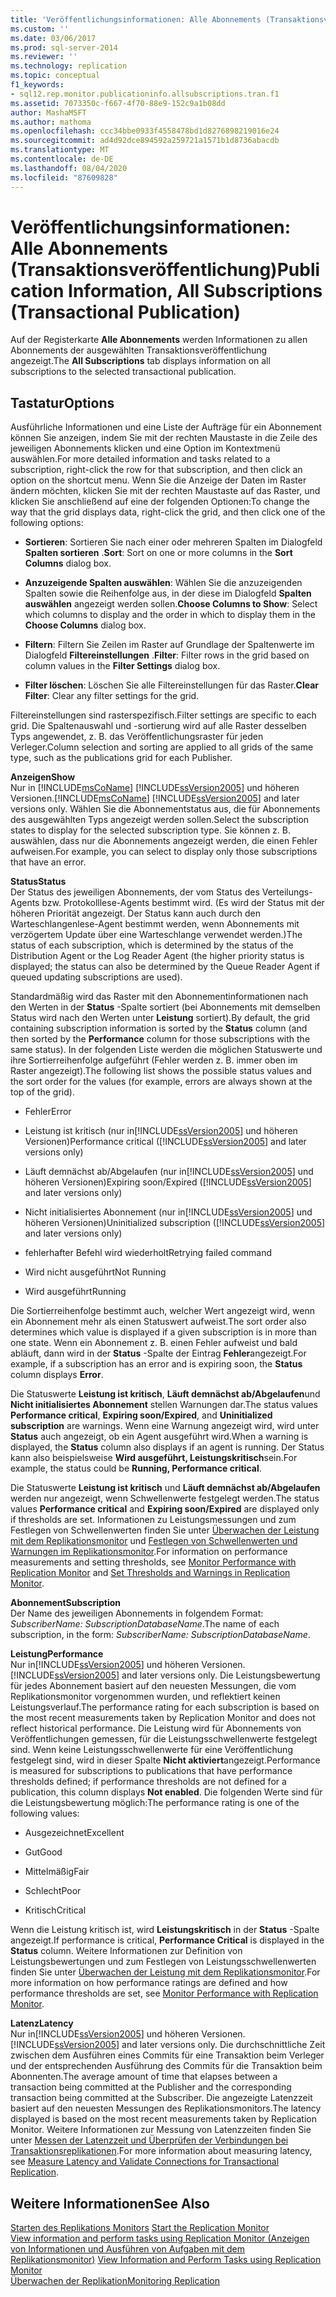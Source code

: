 ```yaml
---
title: 'Veröffentlichungsinformationen: Alle Abonnements (Transaktionsveröffentlichung) | Microsoft-Dokumentation'
ms.custom: ''
ms.date: 03/06/2017
ms.prod: sql-server-2014
ms.reviewer: ''
ms.technology: replication
ms.topic: conceptual
f1_keywords:
- sql12.rep.monitor.publicationinfo.allsubscriptions.tran.f1
ms.assetid: 7073350c-f667-4f70-88e9-152c9a1b08dd
author: MashaMSFT
ms.author: mathoma
ms.openlocfilehash: ccc34bbe0933f4558478bd1d8276898219016e24
ms.sourcegitcommit: ad4d92dce894592a259721a1571b1d8736abacdb
ms.translationtype: MT
ms.contentlocale: de-DE
ms.lasthandoff: 08/04/2020
ms.locfileid: "87609828"
---
```

# <a name="publication-information-all-subscriptions-transactional-publication"></a><span data-ttu-id="e73c4-102">Veröffentlichungsinformationen: Alle Abonnements (Transaktionsveröffentlichung)</span><span class="sxs-lookup"><span data-stu-id="e73c4-102">Publication Information, All Subscriptions (Transactional Publication)</span></span>
  <span data-ttu-id="e73c4-103">Auf der Registerkarte **Alle Abonnements** werden Informationen zu allen Abonnements der ausgewählten Transaktionsveröffentlichung angezeigt.</span><span class="sxs-lookup"><span data-stu-id="e73c4-103">The **All Subscriptions** tab displays information on all subscriptions to the selected transactional publication.</span></span>  
  
## <a name="options"></a><span data-ttu-id="e73c4-104">Tastatur</span><span class="sxs-lookup"><span data-stu-id="e73c4-104">Options</span></span>  
 <span data-ttu-id="e73c4-105">Ausführliche Informationen und eine Liste der Aufträge für ein Abonnement können Sie anzeigen, indem Sie mit der rechten Maustaste in die Zeile des jeweiligen Abonnements klicken und eine Option im Kontextmenü auswählen.</span><span class="sxs-lookup"><span data-stu-id="e73c4-105">For more detailed information and tasks related to a subscription, right-click the row for that subscription, and then click an option on the shortcut menu.</span></span> <span data-ttu-id="e73c4-106">Wenn Sie die Anzeige der Daten im Raster ändern möchten, klicken Sie mit der rechten Maustaste auf das Raster, und klicken Sie anschließend auf eine der folgenden Optionen:</span><span class="sxs-lookup"><span data-stu-id="e73c4-106">To change the way that the grid displays data, right-click the grid, and then click one of the following options:</span></span>  
  
-   <span data-ttu-id="e73c4-107">**Sortieren**: Sortieren Sie nach einer oder mehreren Spalten im Dialogfeld **Spalten sortieren** .</span><span class="sxs-lookup"><span data-stu-id="e73c4-107">**Sort**: Sort on one or more columns in the **Sort Columns** dialog box.</span></span>  
  
-   <span data-ttu-id="e73c4-108">**Anzuzeigende Spalten auswählen**: Wählen Sie die anzuzeigenden Spalten sowie die Reihenfolge aus, in der diese im Dialogfeld **Spalten auswählen** angezeigt werden sollen.</span><span class="sxs-lookup"><span data-stu-id="e73c4-108">**Choose Columns to Show**: Select which columns to display and the order in which to display them in the **Choose Columns** dialog box.</span></span>  
  
-   <span data-ttu-id="e73c4-109">**Filtern**: Filtern Sie Zeilen im Raster auf Grundlage der Spaltenwerte im Dialogfeld **Filtereinstellungen** .</span><span class="sxs-lookup"><span data-stu-id="e73c4-109">**Filter**: Filter rows in the grid based on column values in the **Filter Settings** dialog box.</span></span>  
  
-   <span data-ttu-id="e73c4-110">**Filter löschen**: Löschen Sie alle Filtereinstellungen für das Raster.</span><span class="sxs-lookup"><span data-stu-id="e73c4-110">**Clear Filter**: Clear any filter settings for the grid.</span></span>  
  
 <span data-ttu-id="e73c4-111">Filtereinstellungen sind rasterspezifisch.</span><span class="sxs-lookup"><span data-stu-id="e73c4-111">Filter settings are specific to each grid.</span></span> <span data-ttu-id="e73c4-112">Die Spaltenauswahl und -sortierung wird auf alle Raster desselben Typs angewendet, z. B. das Veröffentlichungsraster für jeden Verleger.</span><span class="sxs-lookup"><span data-stu-id="e73c4-112">Column selection and sorting are applied to all grids of the same type, such as the publications grid for each Publisher.</span></span>  
  
 <span data-ttu-id="e73c4-113">**Anzeigen**</span><span class="sxs-lookup"><span data-stu-id="e73c4-113">**Show**</span></span>  
 <span data-ttu-id="e73c4-114">Nur in [!INCLUDE[msCoName](../../includes/msconame-md.md)] [!INCLUDE[ssVersion2005](../../includes/ssversion2005-md.md)] und höheren Versionen.</span><span class="sxs-lookup"><span data-stu-id="e73c4-114">[!INCLUDE[msCoName](../../includes/msconame-md.md)] [!INCLUDE[ssVersion2005](../../includes/ssversion2005-md.md)] and later versions only.</span></span> <span data-ttu-id="e73c4-115">Wählen Sie die Abonnementstatus aus, die für Abonnements des ausgewählten Typs angezeigt werden sollen.</span><span class="sxs-lookup"><span data-stu-id="e73c4-115">Select the subscription states to display for the selected subscription type.</span></span> <span data-ttu-id="e73c4-116">Sie können z. B. auswählen, dass nur die Abonnements angezeigt werden, die einen Fehler aufweisen.</span><span class="sxs-lookup"><span data-stu-id="e73c4-116">For example, you can select to display only those subscriptions that have an error.</span></span>  
  
 <span data-ttu-id="e73c4-117">**Status**</span><span class="sxs-lookup"><span data-stu-id="e73c4-117">**Status**</span></span>  
 <span data-ttu-id="e73c4-118">Der Status des jeweiligen Abonnements, der vom Status des Verteilungs-Agents bzw. Protokolllese-Agents bestimmt wird. (Es wird der Status mit der höheren Priorität angezeigt. Der Status kann auch durch den Warteschlangenlese-Agent bestimmt werden, wenn Abonnements mit verzögertem Update über eine Warteschlange verwendet werden.)</span><span class="sxs-lookup"><span data-stu-id="e73c4-118">The status of each subscription, which is determined by the status of the Distribution Agent or the Log Reader Agent (the higher priority status is displayed; the status can also be determined by the Queue Reader Agent if queued updating subscriptions are used).</span></span>  
  
 <span data-ttu-id="e73c4-119">Standardmäßig wird das Raster mit den Abonnementinformationen nach den Werten in der **Status** -Spalte sortiert (bei Abonnements mit demselben Status wird nach den Werten unter **Leistung** sortiert).</span><span class="sxs-lookup"><span data-stu-id="e73c4-119">By default, the grid containing subscription information is sorted by the **Status** column (and then sorted by the **Performance** column for those subscriptions with the same status).</span></span> <span data-ttu-id="e73c4-120">In der folgenden Liste werden die möglichen Statuswerte und ihre Sortierreihenfolge aufgeführt (Fehler werden z. B. immer oben im Raster angezeigt).</span><span class="sxs-lookup"><span data-stu-id="e73c4-120">The following list shows the possible status values and the sort order for the values (for example, errors are always shown at the top of the grid).</span></span>  
  
-   <span data-ttu-id="e73c4-121">Fehler</span><span class="sxs-lookup"><span data-stu-id="e73c4-121">Error</span></span>  
  
-   <span data-ttu-id="e73c4-122">Leistung ist kritisch (nur in[!INCLUDE[ssVersion2005](../../includes/ssversion2005-md.md)] und höheren Versionen)</span><span class="sxs-lookup"><span data-stu-id="e73c4-122">Performance critical ([!INCLUDE[ssVersion2005](../../includes/ssversion2005-md.md)] and later versions only)</span></span>  
  
-   <span data-ttu-id="e73c4-123">Läuft demnächst ab/Abgelaufen (nur in[!INCLUDE[ssVersion2005](../../includes/ssversion2005-md.md)] und höheren Versionen)</span><span class="sxs-lookup"><span data-stu-id="e73c4-123">Expiring soon/Expired ([!INCLUDE[ssVersion2005](../../includes/ssversion2005-md.md)] and later versions only)</span></span>  
  
-   <span data-ttu-id="e73c4-124">Nicht initialisiertes Abonnement (nur in[!INCLUDE[ssVersion2005](../../includes/ssversion2005-md.md)] und höheren Versionen)</span><span class="sxs-lookup"><span data-stu-id="e73c4-124">Uninitialized subscription ([!INCLUDE[ssVersion2005](../../includes/ssversion2005-md.md)] and later versions only)</span></span>  
  
-   <span data-ttu-id="e73c4-125">fehlerhafter Befehl wird wiederholt</span><span class="sxs-lookup"><span data-stu-id="e73c4-125">Retrying failed command</span></span>  
  
-   <span data-ttu-id="e73c4-126">Wird nicht ausgeführt</span><span class="sxs-lookup"><span data-stu-id="e73c4-126">Not Running</span></span>  
  
-   <span data-ttu-id="e73c4-127">Wird ausgeführt</span><span class="sxs-lookup"><span data-stu-id="e73c4-127">Running</span></span>  
  
 <span data-ttu-id="e73c4-128">Die Sortierreihenfolge bestimmt auch, welcher Wert angezeigt wird, wenn ein Abonnement mehr als einen Statuswert aufweist.</span><span class="sxs-lookup"><span data-stu-id="e73c4-128">The sort order also determines which value is displayed if a given subscription is in more than one state.</span></span> <span data-ttu-id="e73c4-129">Wenn ein Abonnement z. B. einen Fehler aufweist und bald abläuft, dann wird in der **Status** -Spalte der Eintrag **Fehler**angezeigt.</span><span class="sxs-lookup"><span data-stu-id="e73c4-129">For example, if a subscription has an error and is expiring soon, the **Status** column displays **Error**.</span></span>  
  
 <span data-ttu-id="e73c4-130">Die Statuswerte **Leistung ist kritisch**, **Läuft demnächst ab/Abgelaufen**und **Nicht initialisiertes Abonnement** stellen Warnungen dar.</span><span class="sxs-lookup"><span data-stu-id="e73c4-130">The status values **Performance critical**, **Expiring soon/Expired**, and **Uninitialized subscription** are warnings.</span></span> <span data-ttu-id="e73c4-131">Wenn eine Warnung angezeigt wird, wird unter **Status** auch angezeigt, ob ein Agent ausgeführt wird.</span><span class="sxs-lookup"><span data-stu-id="e73c4-131">When a warning is displayed, the **Status** column also displays if an agent is running.</span></span> <span data-ttu-id="e73c4-132">Der Status kann also beispielsweise **Wird ausgeführt, Leistungskritisch**sein.</span><span class="sxs-lookup"><span data-stu-id="e73c4-132">For example, the status could be **Running, Performance critical**.</span></span>  
  
 <span data-ttu-id="e73c4-133">Die Statuswerte **Leistung ist kritisch** und **Läuft demnächst ab/Abgelaufen** werden nur angezeigt, wenn Schwellenwerte festgelegt werden.</span><span class="sxs-lookup"><span data-stu-id="e73c4-133">The status values **Performance critical** and **Expiring soon/Expired** are displayed only if thresholds are set.</span></span> <span data-ttu-id="e73c4-134">Informationen zu Leistungsmessungen und zum Festlegen von Schwellenwerten finden Sie unter [Überwachen der Leistung mit dem Replikationsmonitor](monitor/monitor-performance-with-replication-monitor.md) und [Festlegen von Schwellenwerten und Warnungen im Replikationsmonitor](monitor/set-thresholds-and-warnings-in-replication-monitor.md).</span><span class="sxs-lookup"><span data-stu-id="e73c4-134">For information on performance measurements and setting thresholds, see [Monitor Performance with Replication Monitor](monitor/monitor-performance-with-replication-monitor.md) and [Set Thresholds and Warnings in Replication Monitor](monitor/set-thresholds-and-warnings-in-replication-monitor.md).</span></span>  
  
 <span data-ttu-id="e73c4-135">**Abonnement**</span><span class="sxs-lookup"><span data-stu-id="e73c4-135">**Subscription**</span></span>  
 <span data-ttu-id="e73c4-136">Der Name des jeweiligen Abonnements in folgendem Format: *SubscriberName: SubscriptionDatabaseName*.</span><span class="sxs-lookup"><span data-stu-id="e73c4-136">The name of each subscription, in the form: *SubscriberName: SubscriptionDatabaseName*.</span></span>  
  
 <span data-ttu-id="e73c4-137">**Leistung**</span><span class="sxs-lookup"><span data-stu-id="e73c4-137">**Performance**</span></span>  
 <span data-ttu-id="e73c4-138">Nur in[!INCLUDE[ssVersion2005](../../includes/ssversion2005-md.md)] und höheren Versionen.</span><span class="sxs-lookup"><span data-stu-id="e73c4-138">[!INCLUDE[ssVersion2005](../../includes/ssversion2005-md.md)] and later versions only.</span></span> <span data-ttu-id="e73c4-139">Die Leistungsbewertung für jedes Abonnement basiert auf den neuesten Messungen, die vom Replikationsmonitor vorgenommen wurden, und reflektiert keinen Leistungsverlauf.</span><span class="sxs-lookup"><span data-stu-id="e73c4-139">The performance rating for each subscription is based on the most recent measurements taken by Replication Monitor and does not reflect historical performance.</span></span> <span data-ttu-id="e73c4-140">Die Leistung wird für Abonnements von Veröffentlichungen gemessen, für die Leistungsschwellenwerte festgelegt sind. Wenn keine Leistungsschwellenwerte für eine Veröffentlichung festgelegt sind, wird in dieser Spalte **Nicht aktiviert**angezeigt.</span><span class="sxs-lookup"><span data-stu-id="e73c4-140">Performance is measured for subscriptions to publications that have performance thresholds defined; if performance thresholds are not defined for a publication, this column displays **Not enabled**.</span></span> <span data-ttu-id="e73c4-141">Die folgenden Werte sind für die Leistungsbewertung möglich:</span><span class="sxs-lookup"><span data-stu-id="e73c4-141">The performance rating is one of the following values:</span></span>  
  
-   <span data-ttu-id="e73c4-142">Ausgezeichnet</span><span class="sxs-lookup"><span data-stu-id="e73c4-142">Excellent</span></span>  
  
-   <span data-ttu-id="e73c4-143">Gut</span><span class="sxs-lookup"><span data-stu-id="e73c4-143">Good</span></span>  
  
-   <span data-ttu-id="e73c4-144">Mittelmäßig</span><span class="sxs-lookup"><span data-stu-id="e73c4-144">Fair</span></span>  
  
-   <span data-ttu-id="e73c4-145">Schlecht</span><span class="sxs-lookup"><span data-stu-id="e73c4-145">Poor</span></span>  
  
-   <span data-ttu-id="e73c4-146">Kritisch</span><span class="sxs-lookup"><span data-stu-id="e73c4-146">Critical</span></span>  
  
 <span data-ttu-id="e73c4-147">Wenn die Leistung kritisch ist, wird **Leistungskritisch** in der **Status** -Spalte angezeigt.</span><span class="sxs-lookup"><span data-stu-id="e73c4-147">If performance is critical, **Performance Critical** is displayed in the **Status** column.</span></span> <span data-ttu-id="e73c4-148">Weitere Informationen zur Definition von Leistungsbewertungen und zum Festlegen von Leistungsschwellenwerten finden Sie unter [Überwachen der Leistung mit dem Replikationsmonitor](monitor/monitor-performance-with-replication-monitor.md).</span><span class="sxs-lookup"><span data-stu-id="e73c4-148">For more information on how performance ratings are defined and how performance thresholds are set, see [Monitor Performance with Replication Monitor](monitor/monitor-performance-with-replication-monitor.md).</span></span>  
  
 <span data-ttu-id="e73c4-149">**Latenz**</span><span class="sxs-lookup"><span data-stu-id="e73c4-149">**Latency**</span></span>  
 <span data-ttu-id="e73c4-150">Nur in[!INCLUDE[ssVersion2005](../../includes/ssversion2005-md.md)] und höheren Versionen.</span><span class="sxs-lookup"><span data-stu-id="e73c4-150">[!INCLUDE[ssVersion2005](../../includes/ssversion2005-md.md)] and later versions only.</span></span> <span data-ttu-id="e73c4-151">Die durchschnittliche Zeit zwischen dem Ausführen eines Commits für eine Transaktion beim Verleger und der entsprechenden Ausführung des Commits für die Transaktion beim Abonnenten.</span><span class="sxs-lookup"><span data-stu-id="e73c4-151">The average amount of time that elapses between a transaction being committed at the Publisher and the corresponding transaction being committed at the Subscriber.</span></span> <span data-ttu-id="e73c4-152">Die angezeigte Latenzzeit basiert auf den neuesten Messungen des Replikationsmonitors.</span><span class="sxs-lookup"><span data-stu-id="e73c4-152">The latency displayed is based on the most recent measurements taken by Replication Monitor.</span></span> <span data-ttu-id="e73c4-153">Weitere Informationen zur Messung von Latenzzeiten finden Sie unter [Messen der Latenzzeit und Überprüfen der Verbindungen bei Transaktionsreplikationen](monitor/measure-latency-and-validate-connections-for-transactional-replication.md).</span><span class="sxs-lookup"><span data-stu-id="e73c4-153">For more information about measuring latency, see [Measure Latency and Validate Connections for Transactional Replication](monitor/measure-latency-and-validate-connections-for-transactional-replication.md).</span></span>  
  
## <a name="see-also"></a><span data-ttu-id="e73c4-154">Weitere Informationen</span><span class="sxs-lookup"><span data-stu-id="e73c4-154">See Also</span></span>  
 <span data-ttu-id="e73c4-155">[Starten des Replikations Monitors](monitor/start-the-replication-monitor.md) </span><span class="sxs-lookup"><span data-stu-id="e73c4-155">[Start the Replication Monitor](monitor/start-the-replication-monitor.md) </span></span>  
 <span data-ttu-id="e73c4-156">[View information and perform tasks using Replication Monitor (Anzeigen von Informationen und Ausführen von Aufgaben mit dem Replikationsmonitor)](monitor/view-information-and-perform-tasks-replication-monitor.md) </span><span class="sxs-lookup"><span data-stu-id="e73c4-156">[View Information and Perform Tasks using Replication Monitor](monitor/view-information-and-perform-tasks-replication-monitor.md) </span></span>  
 [<span data-ttu-id="e73c4-157">Überwachen der Replikation</span><span class="sxs-lookup"><span data-stu-id="e73c4-157">Monitoring Replication</span></span>](monitoring-replication.md)  
  
  
